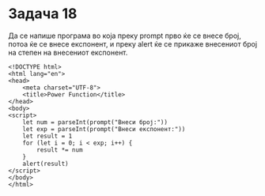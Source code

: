 # Задача 18

Да се напише програма во која преку prompt прво ќе се внесе број, потоа
ќе се внесе експонент, и преку alert ќе се прикаже внесениот број на
степен на внесениот експонент.

~~~
<!DOCTYPE html>
<html lang="en">
<head>
    <meta charset="UTF-8">
    <title>Power Function</title>
</head>
<body>
<script>
    let num = parseInt(prompt("Внеси број:"))
    let exp = parseInt(prompt("Внеси експонент:"))
    let result = 1
    for (let i = 0; i < exp; i++) {
        result *= num
    }
    alert(result)
</script>
</body>
</html>
~~~